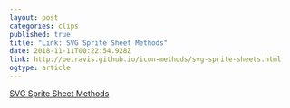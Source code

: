 ```yaml
---
layout: post 
categories: clips 
published: true 
title: "Link: SVG Sprite Sheet Methods" 
date: 2018-11-11T00:22:54.928Z 
link: http://betravis.github.io/icon-methods/svg-sprite-sheets.html 
ogtype: article 
---
```

[ SVG Sprite Sheet Methods ]( http://betravis.github.io/icon-methods/svg-sprite-sheets.html ) 
